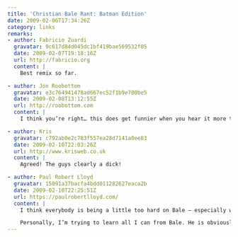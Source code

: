 ```yaml
---
title: 'Christian Bale Rant: Batman Edition'
date: 2009-02-06T17:34:26Z
category: links
remarks:
- author: Fabricio Zuardi
  gravatar: 9c617d84d045dc1bf419bae569532f05
  date: 2009-02-07T19:18:16Z
  url: http://fabricio.org
  content: |
    Best remix so far.

- author: Jon Roobottom
  gravatar: e3c764941478ad667ec52f1b9e700be5
  date: 2009-02-08T13:12:55Z
  url: http://roobottom.com
  content: |
    I think you’re right… this does get funnier when you hear it more than once. He still comes off as a highly-strung knob tho.

- author: Kris
  gravatar: c792ab0e2c783f557ea28d7141a0ee83
  date: 2009-02-10T22:03:26Z
  url: http://www.krisweb.co.uk
  content: |
    Agreed! The guys clearly a dick!

- author: Paul Robert Lloyd
  gravatar: 15091a37bacfa4bdd011282627eaca2b
  date: 2009-02-10T22:25:51Z
  url: https://paulrobertlloyd.com/
  content: |
    I think everybody is being a little too hard on Bale – especially when you take into account the DP walking around and distracting Bale while he was filming his scene. Bale has since stated he was half ‘in character’ when he flipped so that may have had some effect too (whether you choose to believe that or not is up to you).

    Personally, I’m trying to learn all I can from Bale. He is obviously highly skilled in ranting, so I’m looking to see how I can use his style in my own material ;-)
---
```

